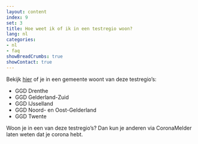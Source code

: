 ```yaml
---
layout: content
index: 9
set: 3
title: Hoe weet ik of ik in een testregio woon?
lang: nl
categories:
- nl
- faq
showBreadCrumbs: true
showContact: true
---
```




Bekijk <a href="https://www.regioatlas.nl/indelingen/indelingen_indeling/t/ggd_s" target="_blank" rel="noopener">hier</a> of je in een gemeente woont van deze testregio’s:

- GGD Drenthe
- GGD Gelderland-Zuid
- GGD IJsselland
- GGD Noord- en Oost-Gelderland
- GGD Twente

Woon je in een van deze testregio’s? Dan kun je anderen via CoronaMelder laten weten dat je corona hebt.
 